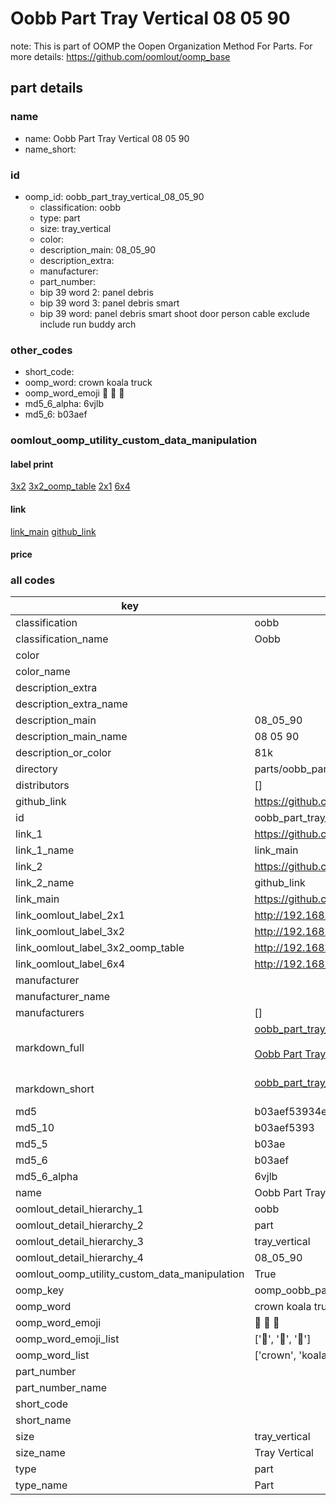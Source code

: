 # Oobb Part Tray Vertical 08 05 90  

note: This is part of OOMP the Oopen Organization Method For Parts. For more details: https://github.com/oomlout/oomp_base

##  part details





### name
* name: Oobb Part Tray Vertical 08 05 90
* name_short: 
### id
* oomp_id: oobb_part_tray_vertical_08_05_90
  * classification: oobb
  * type: part
  * size: tray_vertical
  * color: 
  * description_main: 08_05_90
  * description_extra: 
  * manufacturer: 
  * part_number: 
  * bip 39 word 2: panel debris
  * bip 39 word 3: panel debris smart
  * bip 39 word: panel debris smart shoot door person cable exclude include run buddy arch

### other_codes
* short_code: 
* oomp_word: crown koala truck
* oomp_word_emoji :crown: :koala: :truck:
* md5_6_alpha: 6vjlb
* md5_6: b03aef






### oomlout_oomp_utility_custom_data_manipulation
#### label print
[3x2](http://192.168.1.245:1112/?label=oomp%206vjlb)
[3x2_oomp_table](http://192.168.1.107:1112/?label=oomp%206vjlb)
[2x1](http://192.168.1.242:1112/?label=oomp%206vjlb)
[6x4](http://192.168.1.55:1112/?label=oomp%206vjlb)    

#### link

[link_main](https://github.com/oomlout/oomlout_oomp_current_version_messy/tree/main/parts/oobb_part_tray_vertical_08_05_90) [github_link](https://github.com/oomlout/oomlout_oomp_part_src/tree/main/parts/oobb_part_tray_vertical_08_05_90)                             

#### price







### all codes 
| key | value |  
| --- | --- |  
| classification | oobb |  
| classification_name | Oobb |  
| color |  |  
| color_name |  |  
| description_extra |  |  
| description_extra_name |  |  
| description_main | 08_05_90 |  
| description_main_name | 08 05 90 |  
| description_or_color | 81k |  
| directory | parts/oobb_part_tray_vertical_08_05_90 |  
| distributors | [] |  
| github_link | https://github.com/oomlout/oomlout_oomp_part_src/tree/main/parts/oobb_part_tray_vertical_08_05_90 |  
| id | oobb_part_tray_vertical_08_05_90 |  
| link_1 | https://github.com/oomlout/oomlout_oomp_current_version_messy/tree/main/parts/oobb_part_tray_vertical_08_05_90 |  
| link_1_name | link_main |  
| link_2 | https://github.com/oomlout/oomlout_oomp_part_src/tree/main/parts/oobb_part_tray_vertical_08_05_90 |  
| link_2_name | github_link |  
| link_main | https://github.com/oomlout/oomlout_oomp_current_version_messy/tree/main/parts/oobb_part_tray_vertical_08_05_90 |  
| link_oomlout_label_2x1 | http://192.168.1.242:1112/?label=oomp%206vjlb |  
| link_oomlout_label_3x2 | http://192.168.1.245:1112/?label=oomp%206vjlb |  
| link_oomlout_label_3x2_oomp_table | http://192.168.1.107:1112/?label=oomp%206vjlb |  
| link_oomlout_label_6x4 | http://192.168.1.55:1112/?label=oomp%206vjlb |  
| manufacturer |  |  
| manufacturer_name |  |  
| manufacturers | [] |  
| markdown_full | [oobb_part_tray_vertical_08_05_90](https://github.com/oomlout/oomlout_oomp_current_version_messy/tree/main/parts/oobb_part_tray_vertical_08_05_90)<br>[](https://github.com/oomlout/oomlout_oomp_current_version_messy/tree/main/parts/oobb_part_tray_vertical_08_05_90)<br>[Oobb Part Tray Vertical 08 05 90](https://github.com/oomlout/oomlout_oomp_current_version_messy/tree/main/parts/oobb_part_tray_vertical_08_05_90)<br><br> |  
| markdown_short | [oobb_part_tray_vertical_08_05_90](https://github.com/oomlout/oomlout_oomp_current_version_messy/tree/main/parts/oobb_part_tray_vertical_08_05_90)<br><br> |  
| md5 | b03aef53934ee3fe8d20bc69990e1cfc |  
| md5_10 | b03aef5393 |  
| md5_5 | b03ae |  
| md5_6 | b03aef |  
| md5_6_alpha | 6vjlb |  
| name | Oobb Part Tray Vertical 08 05 90 |  
| oomlout_detail_hierarchy_1 | oobb |  
| oomlout_detail_hierarchy_2 | part |  
| oomlout_detail_hierarchy_3 | tray_vertical |  
| oomlout_detail_hierarchy_4 | 08_05_90 |  
| oomlout_oomp_utility_custom_data_manipulation | True |  
| oomp_key | oomp_oobb_part_tray_vertical_08_05_90 |  
| oomp_word | crown koala truck |  
| oomp_word_emoji | :crown: :koala: :truck: |  
| oomp_word_emoji_list | [':crown:', ':koala:', ':truck:'] |  
| oomp_word_list | ['crown', 'koala', 'truck'] |  
| part_number |  |  
| part_number_name |  |  
| short_code |  |  
| short_name |  |  
| size | tray_vertical |  
| size_name | Tray Vertical |  
| type | part |  
| type_name | Part |  
